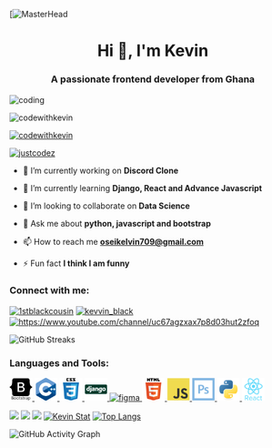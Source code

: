 [![MasterHead](https://media3.giphy.com/media/UuTmwiLNZBNbgn8dNx/giphy.gif?cid=ecf05e47hirp6bxxkyvbuf8s4qtld3p36v6e9ar0x2ctoupo&rid=giphy.gif&ct=g)
<h1 align="center">Hi 👋, I'm Kevin</h1>
<h3 align="center">A passionate frontend developer from Ghana</h3>

<img width='400px' alt='coding' align='center' src="https://i.pinimg.com/originals/f1/e7/34/f1e734f9cade86fe737a9aa404ad5677.gif">

<p align="left"> <img src="https://komarev.com/ghpvc/?username=codewithkevin&label=Profile%20views&color=0e75b6&style=flat" alt="codewithkevin" /> </p>



<p align="left"> <a href="https://github.com/ryo-ma/github-profile-trophy"><img src="https://github-profile-trophy.vercel.app/?username=codewithkevin" alt="codewithkevin" /></a> </p>

<p align="left"> <a href="https://twitter.com/justcodez" target="blank"><img src="https://img.shields.io/twitter/follow/justcodez?logo=twitter&style=for-the-badge" alt="justcodez" /></a> </p>



- 🔭 I’m currently working on **Discord Clone**

- 🌱 I’m currently learning **Django, React and Advance Javascript**

- 👯 I’m looking to collaborate on **Data Science**

- 💬 Ask me about **python, javascript and bootstrap**

- 📫 How to reach me **oseikelvin709@gmail.com**

- ⚡ Fun fact **I think I am funny**

<h3 align="left">Connect with me:</h3>
<p align="left">
<a href="https://twitter.com/justcodez" target="blank"><img align="center" src="https://raw.githubusercontent.com/rahuldkjain/github-profile-readme-generator/master/src/images/icons/Social/twitter.svg" alt="1stblackcousin" height="30" width="40" /></a>
<a href="https://instagram.com/kevvin_black" target="blank"><img align="center" src="https://raw.githubusercontent.com/rahuldkjain/github-profile-readme-generator/master/src/images/icons/Social/instagram.svg" alt="kevvin_black" height="30" width="40" /></a>
<a href="https://www.youtube.com/c/https://www.youtube.com/channel/uc67agzxax7p8d03hut2zfoq" target="blank"><img align="center" src="https://raw.githubusercontent.com/rahuldkjain/github-profile-readme-generator/master/src/images/icons/Social/youtube.svg" alt="https://www.youtube.com/channel/uc67agzxax7p8d03hut2zfoq" height="30" width="40" /></a>
  
  
  
  

</p>

![GitHub Streaks](http://github-readme-streak-stats.herokuapp.com?user=codewithkevin&theme=dracula&hide_border=true)

<h3 align="left">Languages and Tools:</h3>
<p align="left"> <a href="https://getbootstrap.com" target="_blank" rel="noreferrer"> <img src="https://raw.githubusercontent.com/devicons/devicon/master/icons/bootstrap/bootstrap-plain-wordmark.svg" alt="bootstrap" width="40" height="40"/> </a> <a href="https://www.w3schools.com/cpp/" target="_blank" rel="noreferrer"> <img src="https://raw.githubusercontent.com/devicons/devicon/master/icons/cplusplus/cplusplus-original.svg" alt="cplusplus" width="40" height="40"/> </a> <a href="https://www.w3schools.com/css/" target="_blank" rel="noreferrer"> <img src="https://raw.githubusercontent.com/devicons/devicon/master/icons/css3/css3-original-wordmark.svg" alt="css3" width="40" height="40"/> </a> <a href="https://www.djangoproject.com/" target="_blank" rel="noreferrer"> <img src="https://raw.githubusercontent.com/devicons/devicon/master/icons/django/django-original.svg" alt="django" width="40" height="40"/> </a> <a href="https://www.figma.com/" target="_blank" rel="noreferrer"> <img src="https://www.vectorlogo.zone/logos/figma/figma-icon.svg" alt="figma" width="40" height="40"/> </a> <a href="https://www.w3.org/html/" target="_blank" rel="noreferrer"> <img src="https://raw.githubusercontent.com/devicons/devicon/master/icons/html5/html5-original-wordmark.svg" alt="html5" width="40" height="40"/> </a> <a href="https://developer.mozilla.org/en-US/docs/Web/JavaScript" target="_blank" rel="noreferrer"> <img src="https://raw.githubusercontent.com/devicons/devicon/master/icons/javascript/javascript-original.svg" alt="javascript" width="40" height="40"/> </a> <a href="https://www.photoshop.com/en" target="_blank" rel="noreferrer"> <img src="https://raw.githubusercontent.com/devicons/devicon/master/icons/photoshop/photoshop-line.svg" alt="photoshop" width="40" height="40"/> </a> <a href="https://www.python.org" target="_blank" rel="noreferrer"> <img src="https://raw.githubusercontent.com/devicons/devicon/master/icons/python/python-original.svg" alt="python" width="40" height="40"/> </a> <a href="https://reactjs.org/" target="_blank" rel="noreferrer"> <img src="https://raw.githubusercontent.com/devicons/devicon/master/icons/react/react-original-wordmark.svg" alt="react" width="40" height="40"/> </a> </p>


![](https://github-profile-summary-cards.vercel.app/api/cards/profile-details?username=codewithkevin&theme=github_dark)
![](https://github-profile-summary-cards.vercel.app/api/cards/repos-per-language?username=codewithkevin&theme=github_dark)
![](https://github-profile-summary-cards.vercel.app/api/cards/most-commit-language?username=codewithkevin&theme=github_dark)
[![Kevin Stat](https://github-readme-stats.vercel.app/api?username=codewithkevin&show_icons=true&theme=github_dark)](https://github.com/codewithkevin)
[![Top Langs](https://github-readme-stats.vercel.app/api/top-langs/?username=codewithkevin&layout=compact&langs_count=10&theme=github_dark&hide_border=true&count-private=true)](https://github.com/qbentil)
 

![GitHub Activity Graph](https://activity-graph.herokuapp.com/graph?username=codewithkevin&theme=dracula)  


